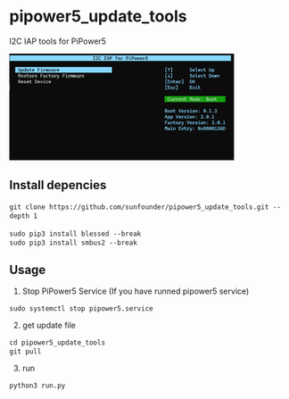 # pipower5_update_tools
I2C IAP tools for PiPower5

<p>
  <img src="./UI_SHOW.png" width=80% />
</p>

## Install depencies

```
git clone https://github.com/sunfounder/pipower5_update_tools.git --depth 1

sudo pip3 install blessed --break
sudo pip3 install smbus2 --break

```

## Usage

1. Stop PiPower5 Service (If you have runned pipower5 service)
```
sudo systemctl stop pipower5.service
```
2. get update file
```
cd pipower5_update_tools
git pull
```
3. run
```
python3 run.py
```

